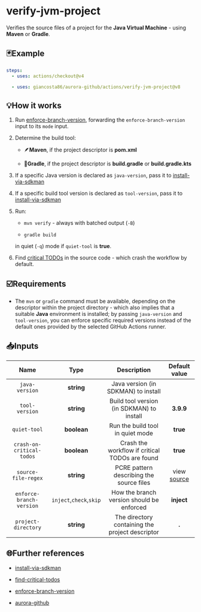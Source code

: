 # verify-jvm-project

Verifies the source files of a project for the **Java Virtual Machine** - using **Maven** or **Gradle**.

## 🃏Example

```yaml
steps:
  - uses: actions/checkout@v4

  - uses: giancosta86/aurora-github/actions/verify-jvm-project@v8
```

## 💡How it works

1. Run [enforce-branch-version](../enforce-branch-version/README.md), forwarding the `enforce-branch-version` input to its `mode` input.

1. Determine the build tool:

   - 🪶**Maven**, if the project descriptor is **pom.xml**

   - 🐘**Gradle**, if the project descriptor is **build.gradle** or **build.gradle.kts**

1. If a specific Java version is declared as `java-version`, pass it to [install-via-sdkman](../install-via-sdkman/README.md)

1. If a specific build tool version is declared as `tool-version`, pass it to [install-via-sdkman](../install-via-sdkman/README.md)

1. Run:

   - `mvn verify` - always with batched output (`-B`)

   - `gradle build`

   in quiet (`-q`) mode if `quiet-tool` is **true**.

1. Find [critical TODOs](../find-critical-todos/README.md) in the source code - which crash the workflow by default.

## ☑️Requirements

- The `mvn` or `gradle` command must be available, depending on the descriptor within the project directory - which also implies that a suitable **Java** environment is installed; by passing `java-version` and `tool-version`, you can enforce specific required versions instead of the default ones provided by the selected GitHub Actions runner.

## 📥Inputs

|           Name            |          Type           |                   Description                   |       Default value       |
| :-----------------------: | :---------------------: | :---------------------------------------------: | :-----------------------: |
|      `java-version`       |       **string**        |       Java version (in SDKMAN) to install       |                           |
|      `tool-version`       |       **string**        |    Build tool version (in SDKMAN) to install    |         **3.9.9**         |
|       `quiet-tool`        |       **boolean**       |        Run the build tool in quiet mode         |         **true**          |
| `crash-on-critical-todos` |       **boolean**       | Crash the workflow if critical TODOs are found  |         **true**          |
|    `source-file-regex`    |       **string**        |    PCRE pattern describing the source files     | view [source](action.yml) |
| `enforce-branch-version`  | `inject`,`check`,`skip` |    How the branch version should be enforced    |        **inject**         |
|    `project-directory`    |       **string**        | The directory containing the project descriptor |           **.**           |

## 🌐Further references

- [install-via-sdkman](../install-via-sdkman/README.md)

- [find-critical-todos](../find-critical-todos/README.md)

- [enforce-branch-version](../enforce-branch-version/README.md)

- [aurora-github](../../README.md)
